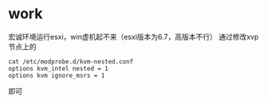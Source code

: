 # work
宏诚环境运行esxi，win虚机起不来（esxi版本为6.7，高版本不行）
通过修改xvp节点上的
```
cat /etc/modprobe.d/kvm-nested.conf 
options kvm_intel nested = 1 
options kvm ignore_msrs = 1
```
即可
